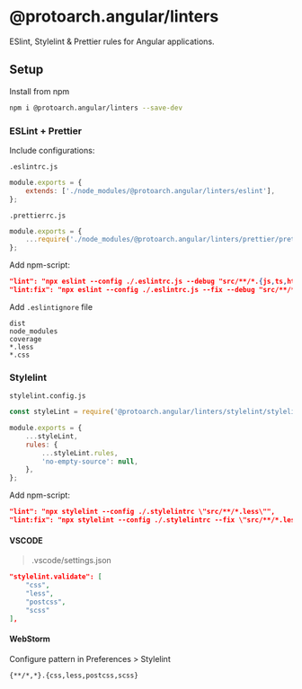 # @protoarch.angular/linters

ESlint, Stylelint & Prettier rules for Angular applications.

## Setup

Install from npm

```bash
npm i @protoarch.angular/linters --save-dev
````

### ESLint + Prettier

Include configurations:

``.eslintrc.js``

```javascript
module.exports = {
    extends: ['./node_modules/@protoarch.angular/linters/eslint'],
};
```

``.prettierrc.js``

```javascript
module.exports = {
    ...require('./node_modules/@protoarch.angular/linters/prettier/prettier.config.js'),
};
````

Add npm-script:

```json
"lint": "npx eslint --config ./.eslintrc.js --debug "src/**/*.{js,ts,html}"",
"lint:fix": "npx eslint --config ./.eslintrc.js --fix --debug "src/**/*.{js,ts,html}""
```

Add ``.eslintignore`` file

```text
dist
node_modules
coverage
*.less
*.css
```

### Stylelint

``stylelint.config.js``

```javascript
const styleLint = require('@protoarch.angular/linters/stylelint/stylelint.config.js');

module.exports = {
    ...styleLint,
    rules: {
        ...styleLint.rules,
        'no-empty-source': null,
    },
};

```

Add npm-script:

```json
"lint": "npx stylelint --config ./.stylelintrc \"src/**/*.less\"",
"lint:fix": "npx stylelint --config ./.stylelintrc --fix \"src/**/*.less\""
```

#### VSCODE

> .vscode/settings.json

```json
"stylelint.validate": [
    "css",
    "less",
    "postcss",
    "scss"
],
```

#### WebStorm

Configure pattern in Preferences > Stylelint

```
{**/*,*}.{css,less,postcss,scss}
```

